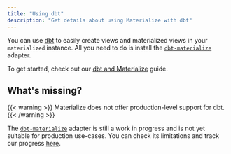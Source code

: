 ```yaml
---
title: "Using dbt"
description: "Get details about using Materialize with dbt"
---
```


You can use [dbt] to easily create views and materialized views in your `materialized`
instance. All you need to do is install the [`dbt-materialize`](https://github.com/MaterializeInc/materialize/blob/main/misc/dbt-materialize/README.md)
adapter.

To get started, check out our [dbt and Materialize](/guides/dbt/) guide.

## What's missing?

{{< warning >}}
Materialize does not offer production-level support for dbt.
{{< /warning >}}

The [`dbt-materialize`](https://github.com/MaterializeInc/materialize/blob/main/misc/dbt-materialize/README.md)
adapter is still a work in progress and is not yet suitable for production use-cases. You can check its limitations
and track our progress [here](https://github.com/MaterializeInc/materialize/issues/5462).

[dbt]: https://www.getdbt.com/
